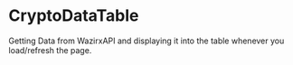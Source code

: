 # CryptoDataTable

Getting Data from WazirxAPI and displaying it into the table whenever you load/refresh the page.
